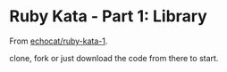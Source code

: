 # Ruby Kata - Part 1: Library

From [echocat/ruby-kata-1](https://github.com/echocat/ruby-kata-1).

clone, fork or just download the code from there to start.
